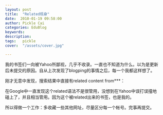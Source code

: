 ```yaml
---
layout: post  
title:  "Related现身"
date:  2010-01-19 09:58:00
author: Pickle Cai  
categories: EduBlog  
keywords: 
description:   
tags:	pickle   
cover:  "/assets/cover.jpg"  

---
```


我的书签们一向被Yahoo所鄙视，几乎不收录。一直也不知道为什么。以为是更新后未提交的原因。自从上次发现了blogping的事情之后，每一个我都这样想了。



刚才无意中发现，搜索结果中直接有related content from***：







在Google中一直发现这个related语法不是很管用，没想到在Yahoo中误打误撞地碰上了，并且相当管用。因为这个被related出来的书签，也是我的。



所以得做一个工作：多收藏一些其他网址，尽量区分每一个帐号。完事再提交。



		    
